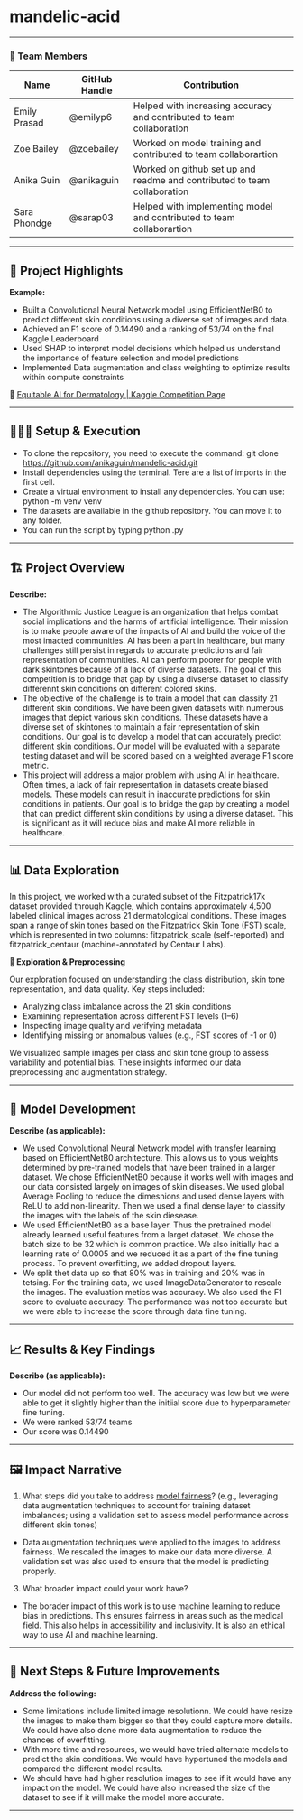 # mandelic-acid

---

### **👥 Team Members**

| Name | GitHub Handle | Contribution |
| ----- | ----- | ----- |
| Emily Prasad | @emilyp6 | Helped with increasing accuracy and contributed to team collaboration |
| Zoe Bailey | @zoebailey | Worked on model training and contributed to team collaborartion |
| Anika Guin | @anikaguin | Worked on github set up and readme and contributed to team collaboration |
| Sara Phondge | @sarap03 | Helped with implementing model and contributed to team collaborartion |

---

## **🎯 Project Highlights**

**Example:**

* Built a Convolutional Neural Network model using EfficientNetB0 to predict different skin conditions using a diverse set of images and data.
* Achieved an F1 score of 0.14490 and a ranking of 53/74 on the final Kaggle Leaderboard
* Used SHAP to interpret model decisions which helped us understand the importance of feature selection and model predictions
* Implemented Data augmentation and class weighting to optimize results within compute constraints

🔗 [Equitable AI for Dermatology | Kaggle Competition Page](https://www.kaggle.com/competitions/bttai-ajl-2025/overview)

---

## **👩🏽‍💻 Setup & Execution**

* To clone the repository, you need to execute the command: git clone https://github.com/anikaguin/mandelic-acid.git
* Install dependencies using the terminal. Tere are a list of imports in the first cell. 
* Create a virtual environment to install any dependencies. You can use: python -m venv venv
* The datasets are available in the github repository. You can move it to any folder. 
* You can run the script by typing python <filenmae>.py

---

## **🏗️ Project Overview**

**Describe:**

* The Algorithmic Justice League is an organization that helps combat social implications and the harms of artificial intelligence. Their mission is to make people aware of the impacts of AI and build the voice of the most imacted communities. AI has been a part in healthcare, but many challenges still persist in regards to accurate predictions and fair representation of communities. AI can perform poorer for people with dark skintones because of a lack of diverse datasets. The goal of this competition is to bridge that gap by using a divserse dataset to classify differennt skin conditions on different colored skins.  
* The objective of the challenge is to train a model that can classify 21 different skin conditions. We have been given datasets with numerous images that depict various skin conditions. These datasets have a diverse set of skintones to maintain a fair representation of skin conditions. Our goal is to develop a model that can accurately predict different skin conditions. Our model will be evaluated with a separate testing dataset and will be scored based on a weighted average F1 score metric. 
* This project will address a major problem with using AI in healthcare. Often times, a lack of fair representation in datasets create biased models. These models can result in inaccurate predictions for skin conditions in patients. Our goal is to bridge the gap by creating a model that can predict different skin conditions by using a diverse dataset. This is significant as it will reduce bias and make AI more reliable in healthcare. 

---

## **📊 Data Exploration**

In this project, we worked with a curated subset of the Fitzpatrick17k dataset provided through Kaggle, which contains approximately 4,500 labeled clinical images across 21 dermatological conditions. These images span a range of skin tones based on the Fitzpatrick Skin Tone (FST) scale, which is represented in two columns: fitzpatrick_scale (self-reported) and fitzpatrick_centaur (machine-annotated by Centaur Labs).

**🧠 Exploration & Preprocessing**

Our exploration focused on understanding the class distribution, skin tone representation, and data quality. Key steps included:
* Analyzing class imbalance across the 21 skin conditions
* Examining representation across different FST levels (1–6)
* Inspecting image quality and verifying metadata
* Identifying missing or anomalous values (e.g., FST scores of -1 or 0)

We visualized sample images per class and skin tone group to assess variability and potential bias. These insights informed our data preprocessing and augmentation strategy.

---

## **🧠 Model Development**

**Describe (as applicable):**

* We used Convolutional Neural Network model with transfer learning based on EfficientNetB0 architecture. This allows us to yous weights determined by pre-trained models that have been trained in a larger dataset. We chose EfficientNetB0 because it works well with images and our data consisted largely on images of skin diseases. We used global Average Pooling to reduce the dimesnions and used dense layers with ReLU to add non-linearity. Then we used a final dense layer to classify the images with the labels of the skin diesease. 
* We used EfficientNetB0 as a base layer. Thus the pretrained model already learned useful features from a larget dataset. We chose the batch size to be 32 which is common practice. We also initially had a learning rate of 0.0005 and we reduced it as a part of the fine tuning process. To prevent overfitting, we added dropout layers.
* We split thet data up so that 80% was in training and 20% was in tetsing. For the training data, we used ImageDataGenerator to rescale the images. The evaluation metics was accuracy. We also used the F1 score to evaluate accuracy. The performance was not too accurate but we were able to increase the score through data fine tuning. 

---

## **📈 Results & Key Findings**

**Describe (as applicable):**

* Our model did not perform too well. The accuracy was low but we were able to get it slightly higher than the initiial score due to hyperparameter fine tuning. 
* We were ranked 53/74 teams
* Our score was 0.14490

---

## **🖼️ Impact Narrative**
1. What steps did you take to address [model fairness](https://haas.berkeley.edu/wp-content/uploads/What-is-fairness_-EGAL2.pdf)? (e.g., leveraging data augmentation techniques to account for training dataset imbalances; using a validation set to assess model performance across different skin tones)
* Data augmentation techniques were applied to the images to address fairness. We rescaled the images to make our data more diverse. A validation set was also used to ensure that the model is predicting properly.
3. What broader impact could your work have?
* The borader impact of this work is to use machine learning to reduce bias in predictions. This ensures fairness in areas such as the medical field. This also helps in accessibility and inclusivity. It is also an ethical way to use AI and machine learning. 

---

## **🚀 Next Steps & Future Improvements**

**Address the following:**

* Some limitations include limited image resolutionn. We could have resize the images to make them bigger so that they could capture more details. We could have also done more data augmentation to reduce the chances of overfitting.
* With more time and resources, we would have tried alternate models to predict the skin conditions. We would have hypertuned the models and compared the different model results. 
* We should have had higher resolution images to see if it would have any impact on the model. We could have also increased the size of the dataset to see if it will make the model more accurate. 

---




